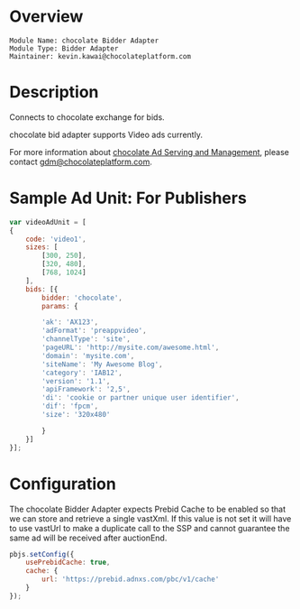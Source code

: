 # Overview

```
Module Name: chocolate Bidder Adapter
Module Type: Bidder Adapter
Maintainer: kevin.kawai@chocolateplatform.com
```

# Description

Connects to chocolate exchange for bids.

chocolate bid adapter supports Video ads currently.

For more information about [chocolate Ad Serving and Management](https://vdopia.atlassian.net/wiki/spaces/RC/pages/34177028/Web+Server+Ad+API+-+v1.1), please contact [gdm@chocolateplatform.com](gdm@chocolateplatform.com).

# Sample Ad Unit: For Publishers
```javascript
var videoAdUnit = [
{
    code: 'video1',
    sizes: [
        [300, 250],
        [320, 480],
        [768, 1024]
    ],
    bids: [{
        bidder: 'chocolate',
        params: {

        'ak': 'AX123',
        'adFormat': 'preappvideo',
        'channelType': 'site',
        'pageURL': 'http://mysite.com/awesome.html',
        'domain': 'mysite.com',
        'siteName': 'My Awesome Blog',
        'category': 'IAB12',
        'version': '1.1',
        'apiFramework': '2,5',
        'di': 'cookie or partner unique user identifier',
        'dif': 'fpcm',
        'size': '320x480'

        }
    }]
}];
```

# Configuration

The chocolate Bidder Adapter expects Prebid Cache to be enabled so that we can store and retrieve a single vastXml. If this value is not set it will have to use vastUrl to make a duplicate call to the SSP and cannot guarantee the same ad will be received after auctionEnd.

```javascript
pbjs.setConfig({
    usePrebidCache: true,
    cache: {
        url: 'https://prebid.adnxs.com/pbc/v1/cache'
    }
});
```
